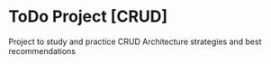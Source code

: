 # ToDo Project [CRUD]

Project to study and practice CRUD Architecture strategies and best recommendations


